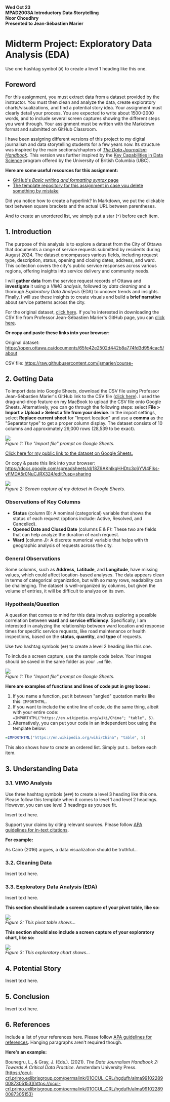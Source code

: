 **Wed Oct 23**<br>
**MPAD2003A Introductory Data Storytelling**<br>
**Noor Choudhry**<br>
**Presented to Jean-Sébastien Marier**<br>

# Midterm Project: Exploratory Data Analysis (EDA)

Use one hashtag symbol (`#`) to create a level 1 heading like this one.

## Foreword

For this assignment, you must extract data from a dataset provided by the instructor. You must then clean and analyze the data, create exploratory charts/visualizations, and find a potential story idea. Your assignment must clearly detail your process. You are expected to write about 1500-2000 words, and to include several screen captures showing the different steps you went through. Your assignment must be written with the Markdown format and submitted on GitHub Classroom.

I have been assigning different versions of this project to my digital journalism and data storytelling students for a few years now. Its structure was inspired by the main sections/chapters of [*The Data Journalism Handbook*](https://datajournalism.com/read/handbook/one/). This version was further inspired by the [Key Capabilities in Data Science](https://extendedlearning.ubc.ca/programs/key-capabilities-data-science) program offered by the University of British Columbia (UBC).

**Here are some useful resources for this assignment:**

* [GitHub's *Basic writing and formatting syntax* page](https://docs.github.com/en/get-started/writing-on-github/getting-started-with-writing-and-formatting-on-github/basic-writing-and-formatting-syntax)
* [The template repository for this assignment in case you delete something by mistake](https://github.com/jsmarier/jou4100_jou4500_mpad2003_project2_template)

Did you notice how to create a hyperlink? In Markdown, we put the clickable text between square brackets and the actual URL between parentheses.

And to create an unordered list, we simply put a star (`*`) before each item.

## 1. Introduction

The purpose of this analysis is to explore a dataset from the City of Ottawa that documents a range of service requests submitted by residents during August 2024. The dataset encompasses various fields, including request type, description, status, opening and closing dates, address, and ward. This collection covers the city's public service responses across various regions, offering insights into service delivery and community needs.

I will **gather data** from the service request records of Ottawa and **investigate** it using a *VIMO analysis*, followed by *data cleaning* and a thorough *Exploratory Data Analysis* (EDA) to uncover trends and insights. Finally, I will use these insights to create visuals and build a **brief narrative** about service patterns across the city.

For the original dataset, [click here](https://open.ottawa.ca/documents/65fe42e2502d442b8a774fd3d954cac5/about). If you're interested in downloading the CSV file from Professor Jean-Sébastien Marier's GitHub page, you can [click here](https://raw.githubusercontent.com/jsmarier/course-datasets/refs/heads/main/ottawa-311-service-requests-august-2024.csv).

**Or copy and paste these links into your browser:**

Original dataset: https://open.ottawa.ca/documents/65fe42e2502d442b8a774fd3d954cac5/about 

CSV file:
https://raw.githubusercontent.com/jsmarier/course-

## 2. Getting Data

To import data into Google Sheets, download the CSV file using Professor Jean-Sébastien Marier's GitHub link to the CSV file ([click here](https://raw.githubusercontent.com/jsmarier/course-datasets/refs/heads/main/ottawa-311-service-requests-august-2024.csv)). I used the drag-and-drop feature on my MacBook to upload the CSV file onto Google Sheets. Alternatively, you can go through the following steps: select **File > Import > Upload > Select a file from your device**. In the import settings, select **Replace current sheet** for "Import location" and use a **comma** as the "Separator type" to get a proper column display. The dataset consists of 10 columns and approximately 29,000 rows (28,539 to be exact).

![](importfile-example.png)<br>
*Figure 1: The "Import file" prompt on Google Sheets.*

[Click here for my public link to the dataset on Google Sheets.](https://docs.google.com/spreadsheets/d/18Z9AKnIkgHHDtc3c6YVl4Flks-yFMDA5r0NuCJRX324/edit?usp=sharing)

Or copy & paste this link into your browser: https://docs.google.com/spreadsheets/d/18Z9AKnIkgHHDtc3c6YVl4Flks-yFMDA5r0NuCJRX324/edit?usp=sharing


![](googlesheets-screencapture.png)<br>
*Figure 2: Screen capture of my dataset in Google Sheets.*

### Observations of Key Columns

- **Status** (column B): A nominal (categorical) variable that shows the status of each request (options include: Active, Resolved, and Cancelled).
- **Opened Date and Closed Date** (columns E & F): These two are fields that can help analyze the duration of each request.
- **Ward** (column J): A discrete numerical variable that helps with th geographic analysis of requests across the city.

### General Observations

Some columns, such as **Address**, **Latitude**, and **Longitude**, have missing values, which could affect location-based analyses. The data appears clean in terms of categorical organization, but with so many rows, readability can be challenging. The dataset is well-organized by columns, but given the volume of entries, it will be difficult to analyze on its own.

### Hypothesis/Question

A question that comes to mind for this data involves exploring a possible correlation between **ward** and **service efficiency**. Specifically, I am interested in analyzing the relationship between ward location and response times for specific service requests, like road maintenance or health inspections, based on the **status**, **quantity**, and **type** of requests.



Use two hashtag symbols (`##`) to create a level 2 heading like this one.

To include a screen capture, use the sample code below. Your images should be saved in the same folder as your `.md` file.


![](import-screen-capture.png)<br>
*Figure 1: The "Import file" prompt on Google Sheets.*

**Here are examples of functions and lines of code put in grey boxes:**

1. If you name a function, put it between "angled" quotation marks like this: `IMPORTHTML`.
1. If you want to include the entire line of code, do the same thing, albeit with your entire code: `=IMPORTHTML("https://en.wikipedia.org/wiki/China"; "table", 5)`.
1. Alternatively, you can put your code in an independent box using the template below:

``` r
=IMPORTHTML("https://en.wikipedia.org/wiki/China"; "table", 5)
```
This also shows how to create an ordered list. Simply put `1.` before each item.

## 3. Understanding Data

### 3.1. VIMO Analysis

Use three hashtag symbols (`###`) to create a level 3 heading like this one. Please follow this template when it comes to level 1 and level 2 headings. However, you can use level 3 headings as you see fit.

Insert text here.

Support your claims by citing relevant sources. Please follow [APA guidelines for in-text citations](https://apastyle.apa.org/style-grammar-guidelines/citations).

**For example:**

As Cairo (2016) argues, a data visualization should be truthful...

### 3.2. Cleaning Data

Insert text here.

### 3.3. Exploratory Data Analysis (EDA)

Insert text here.

**This section should include a screen capture of your pivot table, like so:**

![](pivot-table-screen-capture.png)<br>
*Figure 2: This pivot table shows...*

**This section should also include a screen capture of your exploratory chart, like so:**

![](chart-screen-capture.png)<br>
*Figure 3: This exploratory chart shows...*

## 4. Potential Story

Insert text here.

## 5. Conclusion

Insert text here.

## 6. References

Include a list of your references here. Please follow [APA guidelines for references](https://apastyle.apa.org/style-grammar-guidelines/references). Hanging paragraphs aren't required though.

**Here's an example:**

Bounegru, L., & Gray, J. (Eds.). (2021). *The Data Journalism Handbook 2: Towards A Critical Data Practice*. Amsterdam University Press. [https://ocul-crl.primo.exlibrisgroup.com/permalink/01OCUL_CRL/hgdufh/alma991022890087305153](https://ocul-crl.primo.exlibrisgroup.com/permalink/01OCUL_CRL/hgdufh/alma991022890087305153)
